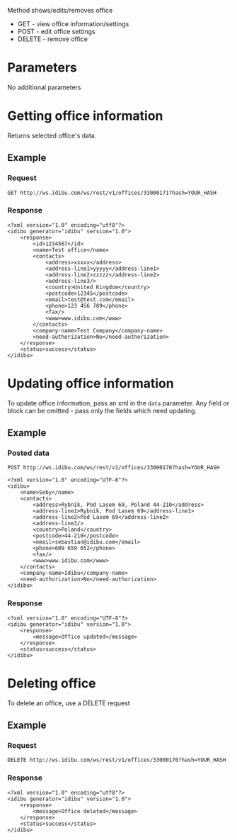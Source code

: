 <p>Method shows/edits/removes office</p>
<ul>
	<li>GET - view office information/settings</li>
	<li>POST - edit office settings</li>
	<li>DELETE - remove office</li>
</ul>
<h1>Parameters</h1>
<p>No additional parameters</p>
<h1>Getting office information</h1>
<p>Returns selected office's data.</p>
<h2>Example</h2>
<h3>Request</h3>
<pre><code>GET http://ws.idibu.com/ws/rest/v1/offices/33000171?hash=YOUR_HASH</code></pre>
<h3>Response</h3>
<pre><code type="xml">&lt;?xml version=&quot;1.0&quot; encoding=&quot;utf8&quot;?&gt;
&lt;idibu generator=&quot;idibu&quot; version=&quot;1.0&quot;&gt;
	&lt;response&gt;
		&lt;id&gt;1234567&lt;/id&gt;
		&lt;name&gt;Test office&lt;/name&gt;
		&lt;contacts&gt;
			&lt;address&gt;xxxxx&lt;/address&gt;
			&lt;address-line1&gt;yyyyy&lt;/address-line1&gt;
			&lt;address-line2&gt;zzzzz&lt;/address-line2&gt;
			&lt;address-line3/&gt;
			&lt;country&gt;United Kingdom&lt;/country&gt;
			&lt;postcode&gt;12345&lt;/postcode&gt;
			&lt;email&gt;test@test.com&lt;/email&gt;
			&lt;phone&gt;123 456 789&lt;/phone&gt;
			&lt;fax/&gt;
			&lt;www&gt;www.idibu.com&lt;/www&gt;
		&lt;/contacts&gt;
		&lt;company-name&gt;Test Company&lt;/company-name&gt;
		&lt;need-authorization&gt;No&lt;/need-authorization&gt;
	&lt;/response&gt;
	&lt;status&gt;success&lt;/status&gt;
&lt;/idibu&gt;
</code></pre>
<h1>Updating office information</h1>
<p>To update office information, pass an xml in the <code>data</code> parameter. Any field or block can be omitted - pass only the fields which need updating.</p>
<h2>Example</h2>
<h3>Posted data</h3>
<pre><code>POST http://ws.idibu.com/ws/rest/v1/offices/33000170?hash=YOUR_HASH</code></pre>
<pre><code type="xml">&lt;?xml version=&quot;1.0&quot; encoding=&quot;UTF-8&quot;?&gt;
&lt;idibu&gt;
	&lt;name&gt;Seby&lt;/name&gt;
	&lt;contacts&gt;
		&lt;address&gt;Rybnik, Pod Lasem 69, Poland 44-210&lt;/address&gt;
		&lt;address-line1&gt;Rybnik, Pod Lasem 69&lt;/address-line1&gt;
		&lt;address-line2&gt;Pod Lasem 69&lt;/address-line2&gt;
		&lt;address-line3/&gt;
		&lt;country&gt;Poland&lt;/country&gt;
		&lt;postcode&gt;44-210&lt;/postcode&gt;
		&lt;email&gt;sebastian@idibu.com&lt;/email&gt;
		&lt;phone&gt;609 659 652&lt;/phone&gt;
		&lt;fax/&gt;
		&lt;www&gt;www.idibu.com&lt;/www&gt;
	&lt;/contacts&gt;
	&lt;company-name&gt;Idibu&lt;/company-name&gt;
	&lt;need-authorization&gt;No&lt;/need-authorization&gt;
&lt;/idibu&gt;
</code></pre>
<h3>Response</h3>
<pre><code type="xml">&lt;?xml version=&quot;1.0&quot; encoding=&quot;UTF-8&quot;?&gt;
&lt;idibu generator=&quot;idibu&quot; version=&quot;1.0&quot;&gt;
	&lt;response&gt;
		&lt;message&gt;Office updated&lt;/message&gt;
	&lt;/response&gt;
	&lt;status&gt;success&lt;/status&gt;
&lt;/idibu&gt;
</code></pre>
<h1>Deleting office</h1>
<p>To delete an office, use a DELETE request</p>
<h2>Example</h2>
<h3>Request</h3>
<pre><code>DELETE http://ws.idibu.com/ws/rest/v1/offices/33000170?hash=YOUR_HASH</code></pre>
<h3>Response</h3>
<pre>
<code type="xml">&lt;?xml version=&quot;1.0&quot; encoding=&quot;utf8&quot;?&gt;
&lt;idibu generator=&quot;idibu&quot; version=&quot;1.0&quot;&gt;
    &lt;response&gt;
        &lt;message&gt;Office deleted&lt;/message&gt;
    &lt;/response&gt;
    &lt;status&gt;success&lt;/status&gt;
&lt;/idibu&gt;
</code></pre>
